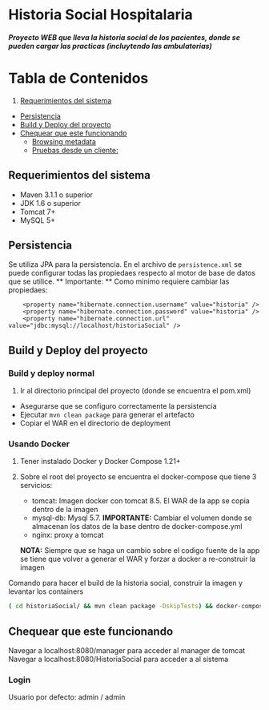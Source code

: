 # Historia Social Hospitalaria
##### Proyecto WEB que lleva la historia social de los pacientes, donde se pueden cargar las practicas (incluytendo las ambulatorias)

Tabla de Contenidos
=================

1. [Requerimientos del sistema](#requerimientos-del-sistema)
* [Persistencia](#persistencia)
* [Build y Deploy del proyecto](#build-y-deploy-del-proyecto)
* [Chequear que este funcionando](#chequear-que-este-funcionando)
  * [Browsing metadata](#browsing-metadata)
  * [Pruebas desde un cliente:](#pruebas-desde-un-cliente)

Requerimientos del sistema
--------------------------
* Maven 3.1.1 o superior
* JDK 1.6 o superior
* Tomcat 7+
* MySQL 5+

Persistencia
------------

Se utiliza JPA para la persistencia. En el archivo de `persistence.xml` se puede configurar todas las propiedaes respecto al motor de base de datos que se utilice.
** Importante: **
	Como minimo requiere cambiar las propiedaes:
	
		<property name="hibernate.connection.username" value="historia" />
		<property name="hibernate.connection.password" value="historia" />
		<property name="hibernate.connection.url" value="jdbc:mysql://localhost/historiaSocial" />



Build y Deploy del proyecto
-------------------------------

### Build y deploy normal

1. Ir al directorio principal del proyecto (donde se encuentra el pom.xml)
* Asegurarse que se configuro correctamente la persistencia
* Ejecutar `mvn clean package` para generar el artefacto
* Copiar el WAR en el directorio de deployment
     
### Usando Docker

1. Tener instalado Docker y Docker Compose 1.21+
2. Sobre el root del proyecto se encuentra el docker-compose que tiene 3 servicios:
	* tomcat: Imagen docker con tomcat 8.5. El WAR de la app se copia dentro de la imagen
	* mysql-db: Mysql 5.7. **IMPORTANTE:** Cambiar el volumen donde se almacenan los datos de la base dentro de docker-compose.yml 
	* nginx: proxy a tomcat

	**NOTA:** Siempre que se haga un cambio sobre el codigo fuente de la app se tiene que volver a generar el WAR y forzar a docker a re-construir la imagen

Comando para hacer el build de la historia social, construir la imagen y levantar los containers

```bash
( cd historiaSocial/ && mvn clean package -DskipTests) && docker-compose up --build
```

Chequear que este funcionando
--------------

Navegar a localhost:8080/manager para acceder al manager de tomcat
Navegar a localhost:8080/HistoriaSocial para acceder a al sistema

### Login

Usuario por defecto: admin / admin